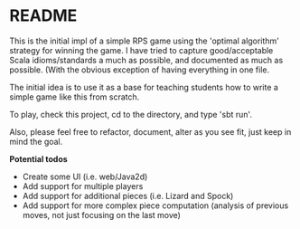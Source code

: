 # README #

This is the initial impl of a simple RPS game using the 'optimal algorithm'
strategy for winning the game.  I have tried to capture good/acceptable
Scala idioms/standards a much as possible, and documented as much as possible.
(With the obvious exception of having everything in one file.

The initial idea is to use it as a base for teaching students 
how to write a simple game like this from scratch.

To play, check this project, cd to the directory, and type 'sbt run'.

Also, please feel free to refactor, document, alter as you see fit,
just keep in mind the goal.

**Potential todos**

* Create some UI (i.e. web/Java2d)
* Add support for multiple players
* Add support for additional pieces (i.e. Lizard and Spock)
* Add support for more complex piece computation (analysis of previous moves, not just focusing on the last move)